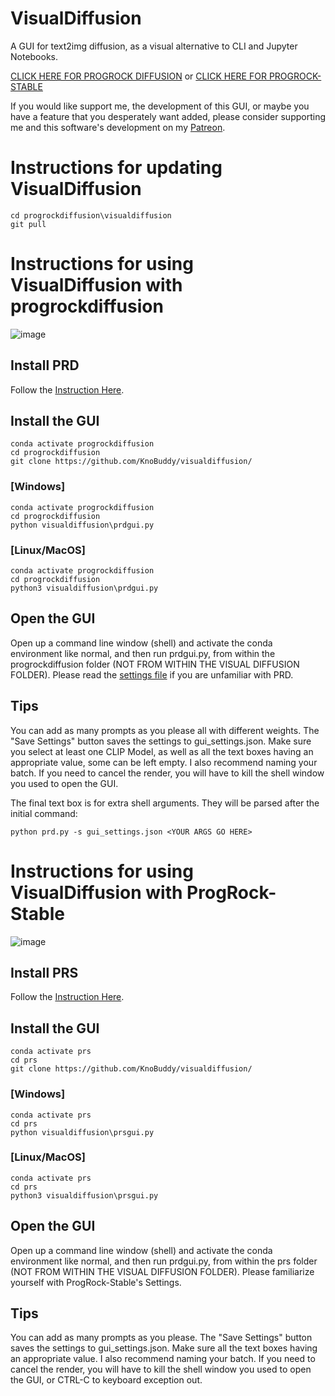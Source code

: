 # VisualDiffusion
A GUI for text2img diffusion, as a visual alternative to CLI and Jupyter Notebooks.

[CLICK HERE FOR PROGROCK DIFFUSION](#instructions-for-using-visualdiffusion-with-progrockdiffusion) or [CLICK HERE FOR PROGROCK-STABLE](#instructions-for-using-visualdiffusion-with-progrock-stable)

If you would like support me, the development of this GUI, or maybe you have a feature that you desperately want added, please consider supporting me and this software's development on my [Patreon](https://www.patreon.com/knobuddy).

# Instructions for updating VisualDiffusion
```
cd progrockdiffusion\visualdiffusion
git pull
```

# Instructions for using VisualDiffusion with progrockdiffusion
![image](https://user-images.githubusercontent.com/64171756/185768885-05d4ea88-e548-4912-b6ab-d3e40a65c4f7.png)
## Install PRD

Follow the [Instruction Here](https://github.com/lowfuel/progrockdiffusion).
## Install the GUI
```
conda activate progrockdiffusion
cd progrockdiffusion
git clone https://github.com/KnoBuddy/visualdiffusion/
```
### [Windows]
```
conda activate progrockdiffusion
cd progrockdiffusion
python visualdiffusion\prdgui.py
```
### [Linux/MacOS]
```
conda activate progrockdiffusion
cd progrockdiffusion
python3 visualdiffusion\prdgui.py
```
## Open the GUI

Open up a command line window (shell) and activate the conda environment like normal, and then run prdgui.py, from within the progrockdiffusion folder (NOT FROM WITHIN THE VISUAL DIFFUSION FOLDER).
Please read the [settings file](SETTINGS.md) if you are unfamiliar with PRD.

## Tips
You can add as many prompts as you please all with different weights. The "Save Settings" button saves the settings to gui_settings.json.
Make sure you select at least one CLIP Model, as well as all the text boxes having an appropriate value, some can be left empty. I also recommend naming your batch. 
If you need to cancel the render, you will have to kill the shell window you used to open the GUI.

The final text box is for extra shell arguments. They will be parsed after the initial command:
```
python prd.py -s gui_settings.json <YOUR ARGS GO HERE>
```



# Instructions for using VisualDiffusion with ProgRock-Stable
![image](https://user-images.githubusercontent.com/64171756/186978420-d18ad0f6-5a98-4e8c-ba2b-468b430231a1.png)
## Install PRS

Follow the [Instruction Here](https://github.com/lowfuel/progrock-stable).
## Install the GUI
```
conda activate prs
cd prs
git clone https://github.com/KnoBuddy/visualdiffusion/
```
### [Windows]
```
conda activate prs
cd prs
python visualdiffusion\prsgui.py
```
### [Linux/MacOS]
```
conda activate prs
cd prs
python3 visualdiffusion\prsgui.py
```
## Open the GUI

Open up a command line window (shell) and activate the conda environment like normal, and then run prdgui.py, from within the prs folder (NOT FROM WITHIN THE VISUAL DIFFUSION FOLDER).
Please familiarize yourself with ProgRock-Stable's Settings.

## Tips
You can add as many prompts as you please. The "Save Settings" button saves the settings to gui_settings.json.
Make sure all the text boxes having an appropriate value. I also recommend naming your batch. 
If you need to cancel the render, you will have to kill the shell window you used to open the GUI, or CTRL-C to keyboard exception out.
